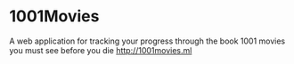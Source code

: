 # 1001Movies
A web application for tracking your progress through the book 1001 movies you must see before you die
http://1001movies.ml
